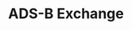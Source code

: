 ---
title: ADS-B Exchange
description: Track aircraft live.
url: https://globe.adsbexchange.com/
image:
    # url: '/assets/images/cafe.png'
    # alt: 'Cafe'
tags: ['airport', 'track', 'osint']
pubDate: 2023-11-08
draft: false
---